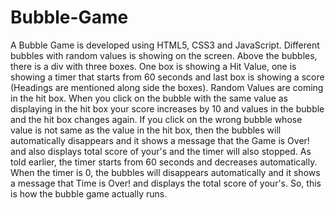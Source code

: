 # Bubble-Game
A Bubble Game is developed using HTML5, CSS3 and JavaScript. Different bubbles with random values is showing on the screen. Above the bubbles, there is a div with three boxes. One box is showing a Hit Value, one is showing a timer that starts from 60 seconds and last box is showing a score (Headings are mentioned along side the boxes). Random Values are coming in the hit box. When you click on the bubble with the same value as displaying in the hit box your score increases by 10 and values in the bubble and the hit box changes again. If you click on the wrong bubble whose value is not same as the value in the hit box, then the bubbles will automatically disappears and it shows a message that the Game is Over! and also displays total score of your's and the timer will also stopped. As told earlier, the timer starts from 60 seconds and decreases automatically. When the timer is 0, the bubbles will disappears automatically and it shows a message that Time is Over! and displays the total score of your's. So, this is how the bubble game actually runs.
